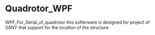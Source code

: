 Quadrotor_WPF
=============

WPF_For_Serial_of_quadrotor
this softerware is designed for project of SANY that support for the location of the structure

